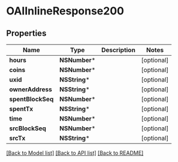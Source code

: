 # OAIInlineResponse200

## Properties
Name | Type | Description | Notes
------------ | ------------- | ------------- | -------------
**hours** | **NSNumber*** |  | [optional] 
**coins** | **NSNumber*** |  | [optional] 
**uxid** | **NSString*** |  | [optional] 
**ownerAddress** | **NSString*** |  | [optional] 
**spentBlockSeq** | **NSNumber*** |  | [optional] 
**spentTx** | **NSString*** |  | [optional] 
**time** | **NSNumber*** |  | [optional] 
**srcBlockSeq** | **NSNumber*** |  | [optional] 
**srcTx** | **NSString*** |  | [optional] 

[[Back to Model list]](../README.md#documentation-for-models) [[Back to API list]](../README.md#documentation-for-api-endpoints) [[Back to README]](../README.md)


